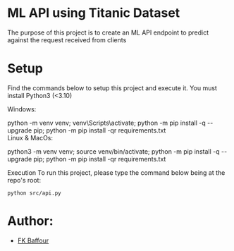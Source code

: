# ML API using Titanic Dataset
The purpose of this project is to create an ML API endpoint to predict against the request received from clients

# Setup
Find the commands below to setup this project and execute it. You must install Python3 (<3.10)

Windows:

  python -m venv venv; venv\Scripts\activate; python -m pip install -q --upgrade pip; python -m pip install -qr requirements.txt  
Linux & MacOs:

  python3 -m venv venv; source venv/bin/activate; python -m pip install -q --upgrade pip; python -m pip install -qr requirements.txt  

Execution
To run this project, please type the command below being at the repo's root:

    python src/api.py

# Author:
- [FK Baffour]()